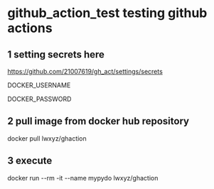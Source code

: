 # github_action_test testing github actions




##  1 setting secrets here

https://github.com/21007619/gh_act/settings/secrets

DOCKER_USERNAME

DOCKER_PASSWORD


## 2 pull image from docker hub repository

docker pull lwxyz/ghaction

## 3 execute

docker run --rm -it --name mypydo lwxyz/ghaction
